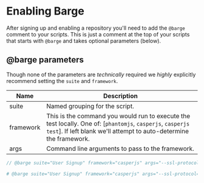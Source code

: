 # Enabling Barge

After signing up and enabling a repository you'll need to add the `@barge` comment to your scripts. This is just a comment at the top of your scripts that starts with `@barge` and takes optional parameters (below).

## @barge parameters

Though none of the parameters are _technically_ required we *highly* explicitly recommend setting the `suite` and `framework`.

Name | Description
---- | -----------
suite | Named grouping for the script.
framework | This is the command you would run to execute the test locally. One of: [`phantomjs`, `casperjs`, `casperjs test`]. If left blank we'll attempt to auto-determine the framework.
args | Command line arguments to pass to the framework.

```javascript
// @barge suite="User Signup" framework="casperjs" args="--ssl-protocol=any"
```

```coffeescript
# @barge suite="User Signup" framework="casperjs" args="--ssl-protocol=any"
```